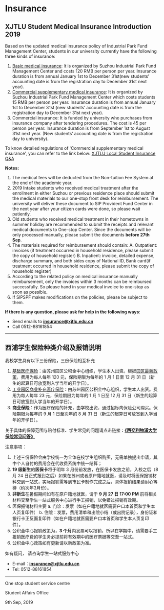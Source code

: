 # Insurance

## XJTLU Student Medical Insurance Introduction 2019 

Based on the updated medical insurance policy of Industrial Park Fund Management Center, students in our university currently have the following three kinds of insurance:

1. [Basic medical insurance](http://www.sipspf.org.cn/publish/main/198/2011/20110629103335222434497/20110629103335222434497_.html): It is organized by Suzhou Industrial Park Fund Management Center and costs 120 RMB per person per year. Insurance duration is from annual January 1st to December 31st(new students’ accounting date is from the registration day to December 31st next year). 
2. [Commercial supplementary medical insurance](http://www.sipspf.org.cn/publish/main/434/2012/20121129092913099644544/20121129092913099644544_.html): It is organized by Suzhou Industrial Park Fund Management Center which costs students 15 RMB per person per year. Insurance duration is from annual January 1st to December 31st (new students’ accounting date is from the registration day to December 31st next year).
3. Commercial insurance: It is funded by university who purchases from insurance company after tendering procedures. The cost is 45 per person per year. Insurance duration is from September 1st to August 31st next year. (New students’ accounting date is from the registration day to university).

To know detailed regulations of 'Commercial supplementary medical insurance', you can refer to the link below:  [XJTLU Local Student Insurance Q&A](/asset/document/student-insurance-2018.pdf)

**Notes:**

1. The medical fees will be deducted from the Non-tuition Fee System at the end of the academic year.
2. 2019 Intake students who received medical treatment after the enrollment in either Suzhou or previous residence place should submit the medical materials to our one-stop front desk for reimbursement. The university will deliver these document to SIP Provident Fund Center in the next year after your citizen cards were done, so please wait patiently.
3. Old students who received medical treatment in their hometowns in summer holiday are recommended to submit the receipts and relevant medical documents to One-stop Center. Since the documents will be only processed manually, please submit the documents **before 27th Sep**.
4. The materials required for reimbursement should contain:
  A. Outpatient: invoices (if treatment occurred in household residence, please submit the copy of household register)
  B. Inpatient: invoice, detailed expense, discharge summary, and both sides copy of National ID, Bank card(if treatment occurred in household residence, please submit the copy of household register)
5. According to the related policy on medical insurance manually reimbursement, only the invoices within 3 months can be reimbursed successfully. So please hand in your medical invoice to one-stop as soon as possible. 
6. If SIPSPF makes modifications on the policies, please be subject to them.

**If there is any question, please ask for help in the following ways:**

- Send emails to [**insurance@xjtlu.edu.cn**](mailto:insurance@xjtlu.edu.cn)
- Call 0512-88161854

---

## 西浦学生保险种类介绍及报销说明

我校学生具有以下三份保险，三份保险相互补充

1. [基础医疗保险](http://www.sipspf.org.cn/publish/main/198/2011/20110629103335222434497/20110629103335222434497_.html)：由苏州园区公积金中心组织，学生本人出资。根据[园区最新政策](https://www.sipspf.org.cn/publish/main/141/2017/20171019110631873688565/20171019110631873688565_.html)，费用为每人每年 120 元，保险期限为每年的 1 月 1 日至 12 月 31 日（新生的起算日可放宽到入学当年的开学日）。
2. [工业园区商业补充医疗保险](http://www.sipspf.org.cn/publish/main/434/2012/20121129092913099644544/20121129092913099644544_.html)：由苏州园区公积金中心组织，学生本人出资。费用为每人每年 23 元，保险期限为每年的 1 月 1 日至 12 月 31 日（新生的起算日可放宽到入学当年的开学日）。
3. **商业保险**：作为医疗保险的补充，由学校出资，通过招标向保险公司购买。保险期限为每年的 9 月 1 日至次年的 8 月 31 日（新生的起算日可放宽到入学当年的开学日）。

关于具体的保障范围与赔付标准、学生常见的问题请点击链接：**[《西交利物浦大学保险常见问答》](asset/document/student-insurance-2018.pdf)**

注意事项：

1. 上述三份保险会由学校统一为全体在校学生组织购买，无需单独提出申请，其中个人自付的费用会在代收费系统中统一结算；
2. **19 级新生**的**医保卡**将于明年 3 月份前发放，在医保卡发放之前，入校之后（8 月 24 日正式报到之后）如果在苏州或者原户籍地就医，请及时将医保报销材料交到一站式，实际报销需等到市民卡制作完成之后，具体报销结果请耐心等待（约次年3月份）。
3. **非新生**在暑假期间如有在原户籍地就医，请于 **9 月 27 日 17:00 PM** 前将相关材料交至学生一站式服务中心进行手工报销，以免错过报销有效期。
4. 医保报销材料主要
   a. 门诊：发票（如在户籍地就医需要户口本首页和学生本人页复印件）
   b. 住院：发票，费用清单和出院小结（或出院记录），身份证和银行卡正反面复印件（如在户籍地就医需要户口本首页和学生本人页复印件）。
5. 公积金中心报销政策为，**3 个月**内发票可以报销，所以在学期中，请需要手工报销医疗费的学生务必提前将有效期中的医疗票据等交至一站式。
6. 公积金中心政策如有更新请以新政策为准。 

如有疑问， 请咨询学生一站式服务中心

- E-mail：[**insurance@xjtlu.edu.cn**](mailto:insurance@xjtlu.edu.cn)
- Tel: 0512-88161854

---

One stop student service centre

Student Affairs Office

9th Sep, 2019